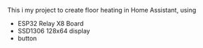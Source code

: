 This i my project to create floor heating in Home Assistant, using
- ESP32 Relay X8 Board
- SSD1306 128x64 display
- button 

